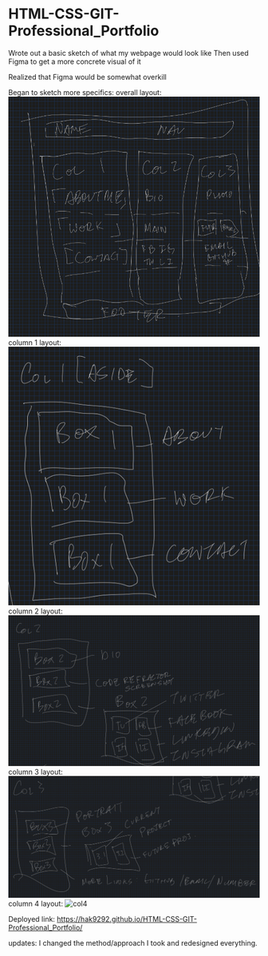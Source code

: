 # HTML-CSS-GIT-Professional_Portfolio

Wrote out a basic sketch of what my webpage would look like
Then used Figma to get a more concrete visual of it

Realized that Figma would be somewhat overkill

Began to sketch more specifics:
    overall layout:
        ![overall](./assets/overall.png)
    column 1 layout:
        ![col1](./assets/col1.png)
    column 2 layout:
        ![col2](./assets/col2.png)
    column 3 layout:
        ![col3](./assets/col3.png)
    column 4 layout:
        ![col4](./assets/col4.png)

Deployed link:
https://hak9292.github.io/HTML-CSS-GIT-Professional_Portfolio/

updates:
I changed the method/approach I took and redesigned everything.

